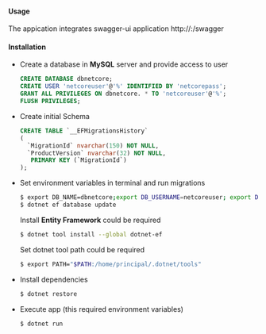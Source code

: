 #### Usage
The appication integrates swagger-ui application
http://<api-host>:<api-port>/swagger


#### Installation
- Create a database in **MySQL** server and provide access to user
  ``` sql
  CREATE DATABASE dbnetcore;
  CREATE USER 'netcoreuser'@'%' IDENTIFIED BY 'netcorepass';
  GRANT ALL PRIVILEGES ON dbnetcore. * TO 'netcoreuser'@'%';
  FLUSH PRIVILEGES;
  ```
- Create initial Schema
  ```sql
  CREATE TABLE `__EFMigrationsHistory` 
  ( 
    `MigrationId` nvarchar(150) NOT NULL, 
    `ProductVersion` nvarchar(32) NOT NULL, 
     PRIMARY KEY (`MigrationId`) 
  );
  ```
- Set environment variables in terminal and run migrations
  ```bash
  $ export DB_NAME=dbnetcore;export DB_USERNAME=netcoreuser; export DB_PASSWORD=netcorepass
  $ dotnet ef database update
  ```
  Install **Entity Framework** could be required
  ```bash
  $ dotnet tool install --global dotnet-ef
  ```
  Set dotnet tool path could be required
  ```bash
  $ export PATH="$PATH:/home/principal/.dotnet/tools"
  ```
- Install dependencies
  ```bash
  $ dotnet restore
  ```
- Execute app (this required environment variables)
  ```bash
  $ dotnet run
  ```
